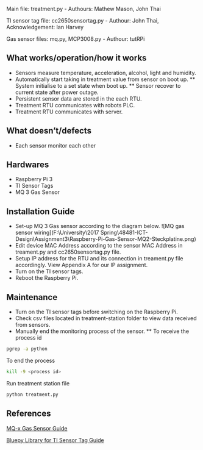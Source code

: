Main file: treatment.py - Authours: Mathew Mason, John Thai

TI sensor tag file: cc2650sensortag.py - Authour: John Thai, Acknowledgement: Ian Harvey 

Gas sensor files: mq.py, MCP3008.py - Authour: tutRPi

## What works/operation/how it works ##
* Sensors measure temperature, acceleration, alcohol, light and humidity. 
* Automatically start taking in treatment value from sensor on boot up.
** System initialise to a set state when boot up.
** Sensor recover to current state after power outage.
* Persistent sensor data are stored in the each RTU.
* Treatment RTU communicates with robots PLC.
* Treatment RTU communicates with server.

## What doesn’t/defects ##
* Each sensor monitor each other

## Hardwares ##
* Raspberry Pi 3
* TI Sensor Tags
* MQ 3 Gas Sensor

## Installation Guide ## 
* Set-up MQ 3 Gas sensor according to the diagram below.
![MQ gas sensor wiring](F:\University\2017 Spring\48481-ICT-Design\Assignment3\Raspberry-Pi-Gas-Sensor-MQ2-Steckplatine.png)
* Edit device MAC Address according to the sensor MAC Address in treament.py and cc2650sensortag.py file.
* Setup IP address for the RTU and its connection in treament.py file accordingly. View Appendix A for our IP assignment.
* Turn on the TI sensor tags.
* Reboot the Raspberry Pi.

## Maintenance ##
* Turn on the TI sensor tags before switching on the Raspberry Pi.
* Check csv files located in treatment-station folder to view data received from sensors.
* Manually end the monitoring process of the sensor.
** To receive the process id 
```bash
pgrep -a python
```

To end the process 

```bash
kill -9 <process id>
```

Run treatment station file

```bash
python treatment.py
```

## References ##
[MQ-x Gas Sensor Guide](https://tutorials-raspberrypi.com/configure-and-read-out-the-raspberry-pi-gas-sensor-mq-x/)

[Bluepy Library for TI Sensor Tag Guide](https://github.com/IanHarvey/bluepy)
